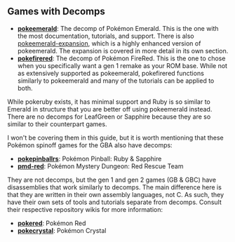## Games with Decomps
* [**pokeemerald**](https://github.com/pret/pokeemerald/blob/master/INSTALL.md): The decomp of Pokémon Emerald. This is the one with the most documentation, tutorials, and support. There is also [pokeemerald-expansion](https://github.com/Bivurnum/decomps-resources/wiki/pokeemerald%E2%80%90expansion), which is a highly enhanced version of pokeemerald. The expansion is covered in more detail in its own section.
* [**pokefirered**](https://github.com/pret/pokefirered/blob/master/INSTALL.md): The decomp of Pokémon FireRed. This is the one to chose when you specifically want a gen 1 remake as your ROM base. While not as extensively supported as pokeemerald, pokefirered functions similarly to pokeemerald and many of the tutorials can be applied to both.

While pokeruby exists, it has minimal support and Ruby is so similar to Emerald in structure that you are better off using pokeemerald instead.
There are no decomps for LeafGreen or Sapphire because they are so similar to their counterpart games.

I won't be covering them in this guide, but it is worth mentioning that these Pokémon spinoff games for the GBA also have decomps:
* [**pokepinballrs**](https://github.com/pret/pokepinballrs): Pokémon Pinball: Ruby & Sapphire
* [**pmd-red**](https://github.com/pret/pmd-red/blob/master/INSTALL.md): Pokémon Mystery Dungeon: Red Rescue Team

They are not decomps, but the gen 1 and gen 2 games (GB & GBC) have disassemblies that work similarly to decomps. The main difference here is that they are written in their own assembly languages, not C. As such, they have their own sets of tools and tutorials separate from decomps. Consult their respective repository wikis for more information:
* [**pokered**](https://github.com/pret/pokered/wiki/Tutorials): Pokémon Red
* [**pokecrystal**](https://github.com/pret/pokecrystal/wiki): Pokémon Crystal
